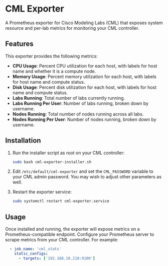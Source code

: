 # CML Exporter

A Prometheus exporter for Cisco Modeling Labs (CML) that exposes system resource and per-lab metrics for monitoring your CML controller.

## Features

This exporter provides the following metrics:

- **CPU Usage**: Percent CPU utilization for each host, with labels for host name and whether it is a compute node.
- **Memory Usage**: Percent memory utilization for each host, with labels for host name and compute status.
- **Disk Usage**: Percent disk utilization for each host, with labels for host name and compute status.
- **Labs Running**: Total number of labs currently running.
- **Labs Running Per User**: Number of labs running, broken down by username.
- **Nodes Running**: Total number of nodes running across all labs.
- **Nodes Running Per User**: Number of nodes running, broken down by username.

## Installation

1. Run the installer script as root on your CML controller:

    ```bash
    sudo bash cml-exporter-installer.sh
    ```

2. Edit `/etc/default/cml-exporter` and set the `CML_PASSWORD` variable to your CML admin password.  You may wish to adjust other parameters as well.
3. Restart the exporter service:

    ```bash
    sudo systemctl restart cml-exporter.service
    ```

## Usage

Once installed and running, the exporter will expose metrics on a Prometheus-compatible endpoint. Configure your Prometheus server to scrape metrics from your CML controller.
For example:

```yaml
  - job_name: 'cml_stats'
    static_configs:
      - targets: ['192.168.10.210:9100']
```
